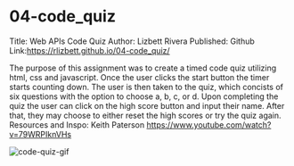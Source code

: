 # 04-code_quiz
Title: Web APIs Code Quiz 
Author: Lizbett Rivera
Published: Github
Link:https://rlizbett.github.io/04-code_quiz/


The purpose of this assignment was to create a timed code quiz utilizing html, css and javascript. Once the user clicks the start button the timer starts counting down. The user is then taken to the quiz, which concists of  six questions with the option to choose a, b, c, or d. Upon completing the quiz the user can click on the high score button and input their name. After that, they may choose to either reset the high scores or try the quiz again. Resources and Inspo: Keith Paterson https://www.youtube.com/watch?v=79WRPIknVHs


![code-quiz-gif](https://user-images.githubusercontent.com/93292915/150660365-130c280d-deb3-4168-857d-a131e4debb94.jpg)
